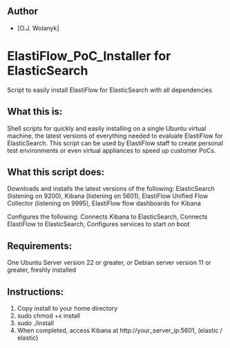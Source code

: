 ## Author
- [O.J. Wolanyk]

# ElastiFlow_PoC_Installer for ElasticSearch
Script to easily install ElastiFlow for ElasticSearch with all dependencies

What this is:
----------------
Shell scripts for quickly and easily installing on a single Ubuntu virtual machine, the latest versions of everything needed to evaluate ElastiFlow for ElasticSearch. This script can be used by ElastiFlow staff to create personal test environments or even virtual appliances to speed up customer PoCs.

What this script does:
----------------
  Downloads and installs the latest versions of the following:
    ElasticSearch (listening on 9200),
    Kibana (listening on 5601),
    ElastiFlow Unified Flow Collector (listening on 9995),
    ElastiFlow flow dashboards for Kibana
  
  Configures the following:
    Connects Kibana to ElasticSearch,
    Connects ElastiFlow to ElasticSearch,
    Configures services to start on boot

Requirements:
----------------
One Ubuntu Server version 22 or greater, or Debian server version 11 or greater, freshly installed

Instructions:
----------------
1) Copy install to your home directory
2) sudo chmod +x install
3) sudo ./install
4) When completed, access Kibana at http://your_server_ip:5601, (elastic / elastic)
